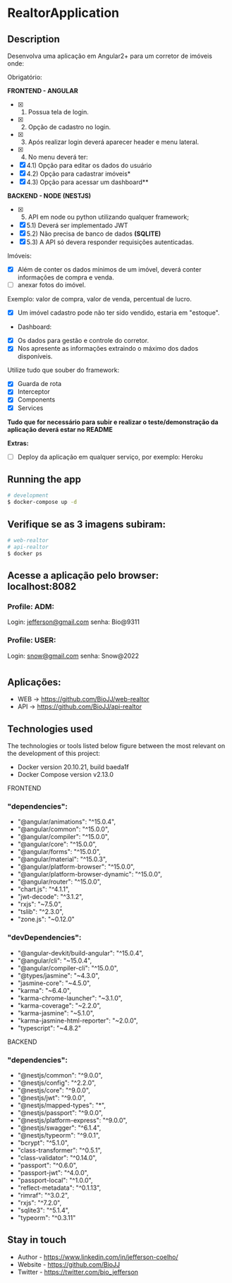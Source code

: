 # RealtorApplication


## Description

Desenvolva uma aplicação em Angular2+ para um corretor de imóveis onde:

Obrigatório:

**FRONTEND - ANGULAR**

- [x]  1) Possua tela de login.
- [x]  2) Opção de cadastro no login.
- [x]  3) Após realizar login deverá aparecer header e menu lateral.
- [x]  4) No menu deverá ter:
- [x]  4.1) Opção para editar os dados do usuário
- [x]  4.2) Opção para cadastrar imóveis*
- [x]  4.3) Opção para acessar um dashboard**

**BACKEND - NODE (NESTJS)**

- [x]  5) API em node ou python utilizando qualquer framework;
- [x]  5.1) Deverá ser implementado JWT
- [x]  5.2) Não precisa de banco de dados **(SQLITE)**
- [x]  5.3) A API só devera responder requisições autenticadas.
<!-- - [ ]  6) Os códigos devem ser versionados no git, e compartilhados com o e-mail: [marcos.deilson@gmail.com](mailto:marcos.deilson@gmail.com) -->

Imóveis:

- [x]  Além de conter os dados mínimos de um imóvel, deverá conter informações de compra e venda.
- [ ]  anexar fotos do imóvel.

Exemplo: valor de compra, valor de venda, percentual de lucro.

- [x]  Um imóvel cadastro pode não ter sido vendido, estaria em "estoque".

- Dashboard:
- [x]  Os dados para gestão e controle do corretor.
- [x]  Nos apresente as informações extraindo o máximo dos dados disponíveis.

Utilize tudo que souber do framework:

- [x]  Guarda de rota
- [x]  Interceptor
- [x]  Components
- [x]  Services

**Tudo que for necessário para subir e realizar o teste/demonstração da aplicação deverá estar no README**

**Extras:**

- [ ]  Deploy da aplicação em qualquer serviço, por exemplo: Heroku


## Running the app

```bash
# development
$ docker-compose up -d

```

## Verifique se as 3 imagens subiram:
```bash
# web-realtor
# api-realtor
$ docker ps

```


## Acesse a aplicação pelo browser: localhost:8082

### Profile: ADM:
Login: jefferson@gmail.com
senha: Bio@9311

### Profile: USER: 
Login: snow@gmail.com
senha: Snow@2022

#
## Aplicações:
- WEB -> https://github.com/BioJJ/web-realtor
- API -> https://github.com/BioJJ/api-realtor

## Technologies used
The technologies or tools listed below figure between the most relevant on the development of this project:

- Docker version 20.10.21, build baeda1f
- Docker Compose version v2.13.0


FRONTEND
 ### "dependencies":
  - "@angular/animations": "^15.0.4",
  - "@angular/common": "^15.0.0",
  - "@angular/compiler": "^15.0.0",
  - "@angular/core": "^15.0.0",
  - "@angular/forms": "^15.0.0",
  - "@angular/material": "^15.0.3",
  - "@angular/platform-browser": "^15.0.0",
  - "@angular/platform-browser-dynamic": "^15.0.0",
  - "@angular/router": "^15.0.0",
  - "chart.js": "^4.1.1",
  - "jwt-decode": "^3.1.2",
  - "rxjs": "~7.5.0",
  - "tslib": "^2.3.0",
  - "zone.js": "~0.12.0"
 
 ### "devDependencies": 
   - "@angular-devkit/build-angular": "^15.0.4",
   - "@angular/cli": "~15.0.4",
   - "@angular/compiler-cli": "^15.0.0",
   - "@types/jasmine": "~4.3.0",
   - "jasmine-core": "~4.5.0",
   - "karma": "~6.4.0",
   - "karma-chrome-launcher": "~3.1.0",
   - "karma-coverage": "~2.2.0",
   - "karma-jasmine": "~5.1.0",
   - "karma-jasmine-html-reporter": "~2.0.0",
   - "typescript": "~4.8.2"
  

BACKEND
### "dependencies":
- "@nestjs/common": "^9.0.0",
- "@nestjs/config": "^2.2.0",
- "@nestjs/core": "^9.0.0",
- "@nestjs/jwt": "^9.0.0",
- "@nestjs/mapped-types": "*",
- "@nestjs/passport": "^9.0.0",
- "@nestjs/platform-express": "^9.0.0",
- "@nestjs/swagger": "^6.1.4",
- "@nestjs/typeorm": "^9.0.1",
- "bcrypt": "^5.1.0",
- "class-transformer": "^0.5.1",
- "class-validator": "^0.14.0",
- "passport": "^0.6.0",
- "passport-jwt": "^4.0.0",
- "passport-local": "^1.0.0",
- "reflect-metadata": "^0.1.13",
- "rimraf": "^3.0.2",
- "rxjs": "^7.2.0",
- "sqlite3": "^5.1.4",
- "typeorm": "^0.3.11"
  

## Stay in touch

- Author - https://www.linkedin.com/in/jefferson-coelho/
- Website - https://github.com/BioJJ
- Twitter - https://twitter.com/bio_jefferson


